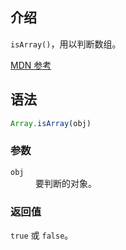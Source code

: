 ## 介绍

`isArray()`，用以判断数组。

[MDN 参考](https://developer.mozilla.org/zh-CN/docs/Web/JavaScript/Reference/Global_Objects/Array/isArray)

## 语法

```js
Array.isArray(obj)
```

### 参数

<dl>
  <dt><code>obj</code></dt>
  <dd>要判断的对象。</dd>
</dl>

### 返回值

`true` 或 `false`。
